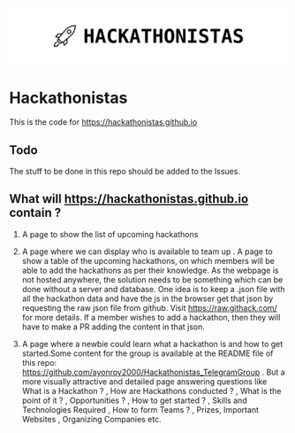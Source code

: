 ![HEADER](assets/logo.png)

# Hackathonistas

This is the code for https://hackathonistas.github.io 

## Todo 

The stuff to be done in this repo should be added to the Issues. 


## What will https://hackathonistas.github.io contain ?

1. A page to show the list of upcoming hackathons

2. A page where we can display who is available to team up . A page to show a table of the upcoming hackathons, on which members will be able to add the hackathons as per their knowledge. As the webpage is not hosted anywhere, the solution needs to be something which can be done without a server and database. One idea is to keep a .json file with all the hackathon data and have the js in the browser get that json by requesting the raw json file from github. Visit https://raw.githack.com/ for more details. If a member wishes to add a hackathon, then they will have to make a PR adding the content in that json.

3. A page where a newbie could learn what a hackathon is and how to get started.Some content for the group is available at the README file of this repo: https://github.com/ayonroy2000/Hackathonistas_TelegramGroup . But a more visually attractive and detailed page answering questions like What is a Hackathon ? , How are Hackathons conducted ? , What is the point of it ? , Opportunities ? , How to get started ? , Skills and Technologies Required , How to form Teams ? , Prizes, Important Websites , Organizing Companies etc.
